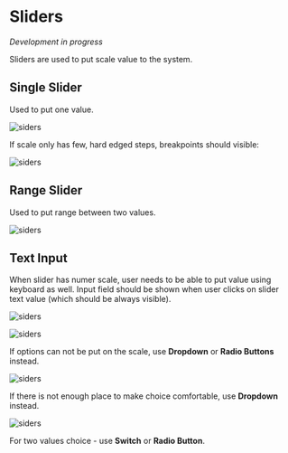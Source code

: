 # Sliders

*Development in progress*

Sliders are used to put scale value to the system.

## Single Slider
Used to put one value.

![siders](src/style/assets/slid1.jpg)

If scale only has few, hard edged steps, breakpoints should visible:

![siders](src/style/assets/slid2.jpg)

## Range Slider
Used to put range between two values.

![siders](src/style/assets/slid3.jpg)

## Text Input
When slider has numer scale, user needs to be able to put value using keyboard as well. Input field should be shown when user clicks on slider text value (which should be always visible).

![siders](src/style/assets/slid4.jpg)


![siders](src/style/assets/slid-ex1.jpg)
<p>If options can not be put on the scale, use <b>Dropdown</b> or <b>Radio Buttons</b> instead.</p>

![siders](src/style/assets/slid-ex2.jpg)
<p>If there is not enough place to make choice comfortable, use <b>Dropdown</b> instead.</p>

![siders](src/style/assets/slid-ex3.jpg)
<p>For two values choice - use <b>Switch</b> or <b>Radio Button</b>.</p>
